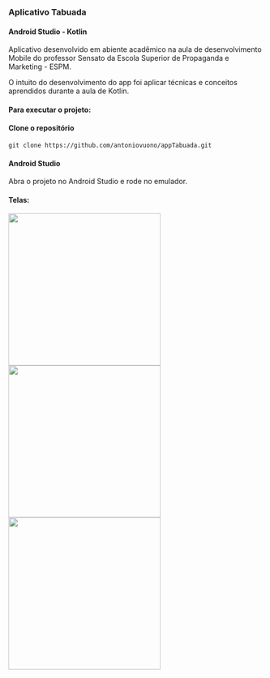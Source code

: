 <h3> Aplicativo Tabuada </h3>
<h4><b>Android Studio - Kotlin</b></h4>
<p> Aplicativo desenvolvido em abiente acadêmico na aula de desenvolvimento Mobile do professor Sensato da Escola Superior de Propaganda e Marketing - ESPM.</p>
<p> O intuito do desenvolvimento do app foi aplicar técnicas e conceitos aprendidos durante a aula de Kotlin.</p>

<h4>Para executar o projeto:</4>

<h4>Clone o repositório</h4>
<code>git clone https://github.com/antoniovuono/appTabuada.git</code>

<h4>Android Studio</h4>
<p> Abra o projeto no Android Studio e rode no emulador.</p>



<h4>Telas:</h4>
<p float="left">
  <img src="https://user-images.githubusercontent.com/7297243/110899955-bd96e480-82e0-11eb-9fa9-4bac20a16ab9.png" width="300" />
  <img src="https://user-images.githubusercontent.com/7297243/110900459-896ff380-82e1-11eb-9327-f33261226b90.png" width="300" /> 
  <img src="https://user-images.githubusercontent.com/7297243/110901282-daccb280-82e2-11eb-95dc-1fb8b26374cc.png" width="300" />
</p>

